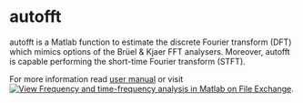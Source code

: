 # autofft
autofft is a Matlab function to estimate the discrete Fourier transform (DFT) which mimics options of the Brüel &amp; Kjaer FFT analysers. Moreover, autofft is capable performing the short-time Fourier transform (STFT).

For more information read [user manual](https://github.com/CarlistRieekan/autofft/blob/master/user_manual.pdf) or visit [![View Frequency and time-frequency analysis in Matlab on File Exchange](https://www.mathworks.com/matlabcentral/images/matlab-file-exchange.svg)](https://www.mathworks.com/matlabcentral/fileexchange/69534-frequency-and-time-frequency-analysis-in-matlab).
